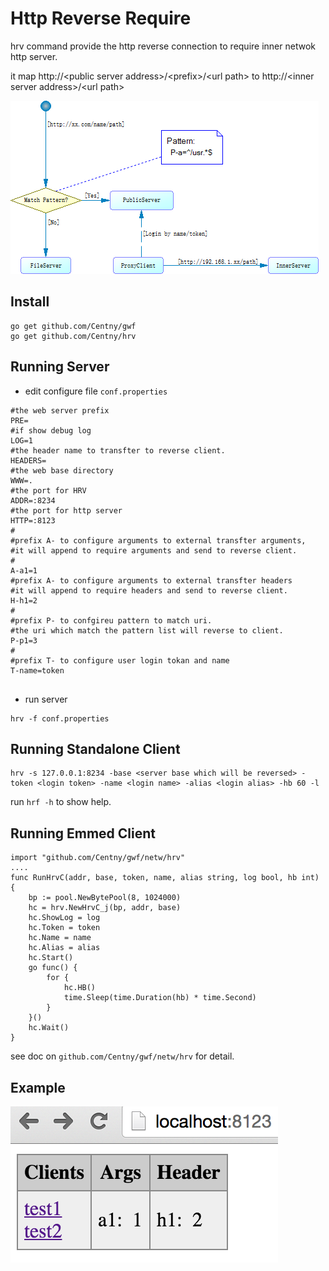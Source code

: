 Http Reverse Require
======
hrv command provide the http reverse connection to require inner netwok http server. 

it map http://\<public server address\>/\<prefix\>/\<url path\> to http://\<inner server address\>/\<url path\>

![hrv](https://raw.githubusercontent.com/Centny/hrv/master/hrv.png)

## Install
```
go get github.com/Centny/gwf
go get github.com/Centny/hrv
```

## Running Server

* edit configure file `conf.properties`

```
#the web server prefix
PRE=
#if show debug log
LOG=1
#the header name to transfter to reverse client.
HEADERS=
#the web base directory
WWW=.
#the port for HRV
ADDR=:8234
#the port for http server
HTTP=:8123
#
#prefix A- to configure arguments to external transfter arguments,
#it will append to require arguments and send to reverse client.
#
A-a1=1
#prefix A- to configure arguments to external transfter headers
#it will append to require headers and send to reverse client.
H-h1=2
#
#prefix P- to confgireu pattern to match uri.
#the uri which match the pattern list will reverse to client.
P-p1=3
#
#prefix T- to configure user login tokan and name
T-name=token


```

* run server

```
hrv -f conf.properties
```

## Running Standalone Client

```
hrv -s 127.0.0.1:8234 -base <server base which will be reversed> -token <login token> -name <login name> -alias <login alias> -hb 60 -l
```
run `hrf -h` to show help.


## Running Emmed Client

```
import "github.com/Centny/gwf/netw/hrv"
....
func RunHrvC(addr, base, token, name, alias string, log bool, hb int) {
	bp := pool.NewBytePool(8, 1024000)
	hc = hrv.NewHrvC_j(bp, addr, base)
	hc.ShowLog = log
	hc.Token = token
	hc.Name = name
	hc.Alias = alias
	hc.Start()
	go func() {
		for {
			hc.HB()
			time.Sleep(time.Duration(hb) * time.Second)
		}
	}()
	hc.Wait()
}
```
see doc on `github.com/Centny/gwf/netw/hrv` for detail.

## Example

![hrv](https://raw.githubusercontent.com/Centny/hrv/master/example.png)